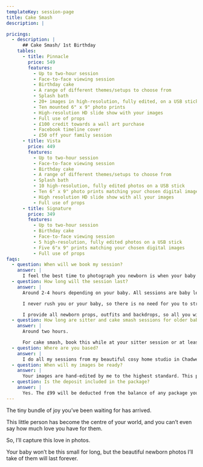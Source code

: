 ```yaml
---
templateKey: session-page
title: Cake Smash
description: |

pricings:
  - description: |
      ## Cake Smash/ 1st Birthday 
    tables:
      - title: Pinnacle
        price: 549
        features:
          - Up to two-hour session
          - Face-to-face viewing session
          - Birthday cake
          - A range of different themes/setups to choose from
          - Splash bath
          - 20+ images in high-resolution, fully edited, on a USB stick
          - Ten mounted 6" x 9" photo prints
          - High-resolution HD slide show with your images
          - Full use of props
          - £100 credit towards a wall art purchase
          - Facebook timeline cover
          - £50 off your family session 
      - title: Vista
        price: 449
        features:
          - Up to two-hour session
          - Face-to-face viewing session
          - Birthday cake 
          - A range of different themes/setups to choose from
          - Splash bath
          - 10 high-resolution, fully edited photos on a USB stick
          - Ten 6" x 9" photo prints matching your chosen digital images
          - High resolution HD slide show with all your images
          - Full use of props
      - title: Signature
        price: 349
        features:
          - Up to two-hour session
          - Birthday cake 
          - Face-to-face viewing session
          - 5 high-resolution, fully edited photos on a USB stick
          - Five 6"x 9" prints matching your chosen digital images
          - Full use of props
faqs:
  - question: When will we book my session?
    answer: |
      I feel the best time to photograph you newborn is when your baby is between 4-14 days old. I highly recommend you book your session as soon as you know your due date. We will make a provisional booking and patiently await their arrival. If it doesn’t work out for me to photograph your baby by 14 days old, we can do this when your baby is a little older, no problem. The session may take a little longer as after 14 days your baby is no longer at their sleepiest. They become more alert, and less curled and snuggled. Nevertheless, we will achieve beautiful images that you’ll love forever. Your baby may be more awake and not be able to be put into the same poses as babies 14 days old or younger. But there are many poses we can do to show off their perfect little selves.
  - question: How long will the session last?
    answer: |
      Around 2-4 hours depending on your baby. All sessions are baby led, so if they’re super sleepy, sessions will be on the shorter side but if they need extra feeding, burping or changing, then we will simply take more time. 

      I never rush you or your baby, so there is no need for you to stress if baby needs extra feeds (I am known for my patience, even though my husband may disagree!) Please don’t have anything planned for directly after your session though, as we can possibly go over time. 

      I provide all newborn props, outfits and backdrops, so all you will need to bring to your session are the baby’s feeds, with some extra to be on the safe side – and a backup outfit for mum and dad in case of any accidents. I’ll email you how to prep for your session before it, with more in-depth information of what to expect, what to wear, and my address. 
  - question: How long are sitter and cake smash sessions for older babies? 
    answer: |
      Around two hours.

      For cake smash, book this while at your sitter session or at least six months before the birthday, to make sure i can fit you in.
  - question: Where are you based?
    answer: |
      I do all my sessions from my beautiful cosy home studio in Chadwell Heath in Essex. I will give my address before you are due to arrive. I don’t travel for newborn sessions, however, if for some reason you are unable to get to me once your baby is born, please call me and we can arrange something.
  - question: When will my images be ready?
    answer: |
      Your images are hand-edited by me to the highest standard. This process takes around 10 days. Once your gallery is ready, you will be invited back to the studio for a private viewing session where you’ll choose your favourite images and what you’d like to purchase. Final payment is made on this day. 
  - question: Is the deposit included in the package?
    answer: |
      Yes. The £99 will be deducted from the balance of any package you choose.
---
```

The tiny bundle of joy you’ve been waiting for has arrived.

This little person has become the centre of your world, and you can’t even say how much
love you have for them.

So, I’ll capture this love in photos.

Your baby won’t be this small for long, but the beautiful newborn photos I’ll take of them
will last forever.